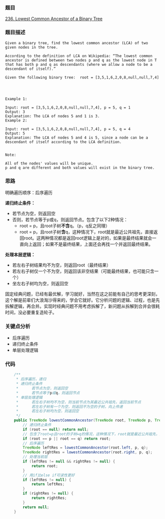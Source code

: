### 题目
[236. Lowest Common Ancestor of a Binary Tree](https://leetcode.com/problems/lowest-common-ancestor-of-a-binary-tree/)
### 题目描述
```
Given a binary tree, find the lowest common ancestor (LCA) of two given nodes in the tree.

According to the definition of LCA on Wikipedia: “The lowest common ancestor is defined between two nodes p and q as the lowest node in T that has both p and q as descendants (where we allow a node to be a descendant of itself).”

Given the following binary tree:  root = [3,5,1,6,2,0,8,null,null,7,4]


 

Example 1:

Input: root = [3,5,1,6,2,0,8,null,null,7,4], p = 5, q = 1
Output: 3
Explanation: The LCA of nodes 5 and 1 is 3.
Example 2:

Input: root = [3,5,1,6,2,0,8,null,null,7,4], p = 5, q = 4
Output: 5
Explanation: The LCA of nodes 5 and 4 is 5, since a node can be a descendant of itself according to the LCA definition.
 

Note:

All of the nodes' values will be unique.
p and q are different and both values will exist in the binary tree.
```
### 思路

明确遍历顺序：后序遍历

**递归终止条件：**

* 若节点为空，则返回空
* 否则，若节点等于p或q，则返回节点。包含了以下2种情况：
  * root = p，且root子树**不含**q。（p，q反之同理）
  * root = p，且root子树**含**q，这种情况下，root就是最近公共祖先，直接返回root。这两种情况都是返回root逻辑上是对的，如果是最终结果就会一直向上返回；如果不是最终结果，上面还会再找一个并返回最终结果。

**处理本层逻辑：**

* 若左右子树结果均不为空，则返回root（最终结果）
* 若左右子树仅一个不为空，则返回该非空结果（可能最终结果，也可能只含一个）
* 坐左右子树均为空，则返回空

固定经典问题，已经有最优解，学习就好，当然在这之前能有自己的思考更深刻，这个解是前辈们大浪淘沙得来的，学会它就好。它分析问题的逻辑、过程，也是先拆解逻辑，再合并。实现时经典问题不用考虑拆解了，新问题从拆解到合并会很耗时间，没必要重复造轮子。

### 关键点分析
* 后序遍历
* 递归终止条件
* 单层处理逻辑

### 代码
```java
    /**
     * 后序遍历，递归
     * 递归终止条件
     *      若节点为空，则返回空
     *      若节点等于p或q，则返回节点
     * 单层处理逻辑
     *      若左右子树均不为空，则当前节点为其最近公共祖先，返回当前节点
     *      若左右子树有一个为空，则返回不为空的子树，向上传递
     *      若左右子树均为空，则返回空
     */
    public TreeNode lowestCommonAncestor(TreeNode root, TreeNode p, TreeNode q) {
        // 递归终止条件
        if (root == null) return null;
        // 包含了root=p且root的子树=q的情况，这种情况下，root就是最近公共祖先，直接返回root
        if (root == p || root == q) return root;
        // 后序遍历
        TreeNode leftRes = lowestCommonAncestor(root.left, p, q);
        TreeNode rightRes = lowestCommonAncestor(root.right, p, q);
        // 处理当前层
        if (leftRes != null && rightRes != null) {
            return root;
        }
        // 用if比else if可读性更好
        if (leftRes != null) {
            return leftRes;
        }
        if (rightRes != null) {
            return rightRes;
        }
        return null;
    }
```